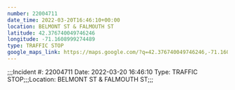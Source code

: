 ```yaml
---
number: 22004711
date_time: 2022-03-20T16:46:10+00:00
location: BELMONT ST & FALMOUTH ST
latitude: 42.376740049746246
longitude: -71.1608999274489
type: TRAFFIC STOP
google_maps_link: https://maps.google.com/?q=42.376740049746246,-71.1608999274489
---
```


;;;Incident #: 22004711  Date: 2022-03-20 16:46:10   Type: TRAFFIC STOP;;;Location: BELMONT ST & FALMOUTH ST;;;
